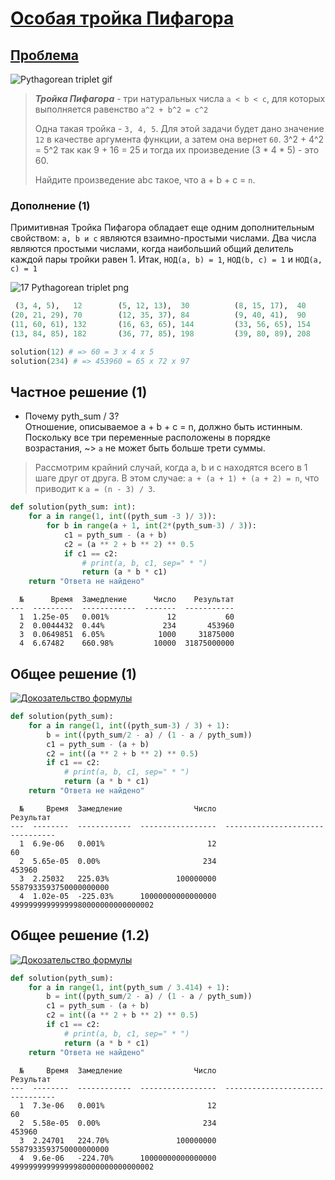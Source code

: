 # [Особая тройка Пифагора](https://www.codewars.com/kata/59c32c609f0cbce0ea000073/python)

## [Проблема](https://euler.jakumo.org/problems/view/8.html)

<img src="http://i.imgur.com/d0minUx.gif" alt="Pythagorean triplet gif">
 
>***Тройка Пифагора*** - три натуральных числа `a < b < c`, для которых выполняется равенство `a^2 + b^2 = c^2`
>
>Одна такая тройка - `3, 4, 5`. Для этой задачи будет дано значение `12` в качестве аргумента функции, 
>а затем она вернет `60`.
>3^2 + 4^2 = 5^2 так как 9 + 16 = 25 и тогда их произведение (3 * 4 * 5) - это 60.
>
>Найдите произведение abc такое, что a + b + c = `n`.
### Дополнение (1)

Примитивная Тройка Пифагора обладает еще одним дополнительным свойством: `a, b и c` являются взаимно-простыми числами. 
Два числа являются простыми числами, когда наибольший общий делитель каждой пары тройки равен 1. 
Итак, `НОД(a, b) = 1`, `НОД(b, c) = 1` и `НОД(a, c) = 1`


<img src="https://user-images.githubusercontent.com/54672403/90506171-830b0600-e15c-11ea-9ec1-a265466d7e5b.png" alt="17 Pythagorean triplet png">

```python
 (3, 4, 5),   12        (5, 12, 13),  30          (8, 15, 17),  40        (7, 24, 25),  56
(20, 21, 29), 70        (12, 35, 37), 84          (9, 40, 41),  90        (28, 45, 53), 126
(11, 60, 61), 132       (16, 63, 65), 144         (33, 56, 65), 154       (48, 55, 73), 176
(13, 84, 85), 182       (36, 77, 85), 198         (39, 80, 89), 208       (65, 72, 97), 234
```

``` python
solution(12) # => 60 = 3 x 4 x 5
solution(234) # => 453960 = 65 x 72 x 97

```

## Частное решение (1)

- Почему pyth_sum / 3?
    <br>Отношение, описываемое a + b + c = n, должно быть истинным. Поскольку все три переменные расположены в порядке возрастания, ~> `a` не может быть больше трети суммы.
>Рассмотрим крайний случай, когда a, b и c находятся всего в 1 шаге друг от друга. 
>В этом случае: `a + (a + 1) + (a + 2) = n`, что приводит к `a = (n - 3) / 3`.

``` python
def solution(pyth_sum: int):
    for a in range(1, int((pyth_sum -3 )/ 3)):
        for b in range(a + 1, int(2*(pyth_sum-3) / 3)):
            c1 = pyth_sum - (a + b)
            c2 = (a ** 2 + b ** 2) ** 0.5
            if c1 == c2:
                # print(a, b, c1, sep=" * ")
                return (a * b * c1)
    return "Ответа не найдено"
```
```text
  №      Время  Замедление      Число    Результат
---  ---------  ------------  -------  -----------
  1  1.25e-05   0.001%             12           60
  2  0.0044432  0.44%             234       453960
  3  0.0649851  6.05%            1000     31875000
  4  6.67482    660.98%         10000  31875000000
```

## Общее решение (1)

[<img src="https://user-images.githubusercontent.com/54672403/90535972-21f72880-e184-11ea-8a3f-59e5f8ac09ea.png" alt="Докозательство формулы">](https://user-images.githubusercontent.com/54672403/90535972-21f72880-e184-11ea-8a3f-59e5f8ac09ea.png)

```python
def solution(pyth_sum):
    for a in range(1, int((pyth_sum-3) / 3) + 1):
        b = int((pyth_sum/2 - a) / (1 - a / pyth_sum))
        c1 = pyth_sum - (a + b)
        c2 = int((a ** 2 + b ** 2) ** 0.5)
        if c1 == c2:
            # print(a, b, c1, sep=" * ")
            return (a * b * c1)
    return "Ответа не найдено"
```
```text
  №     Время  Замедление                Число                         Результат
---  --------  ------------  -----------------  --------------------------------
  1  6.9e-06   0.001%                       12                                60
  2  5.65e-05  0.00%                       234                            453960
  3  2.25032   225.03%               100000000            5587933593750000000000
  4  1.02e-05  -225.03%      10000000000000000  49999999999999980000000000000002
```

## Общее решение (1.2)

[<img src="https://user-images.githubusercontent.com/54672403/90545649-9daba200-e191-11ea-8fb0-7a4794b4b385.png" alt="Докозательство формулы">](https://user-images.githubusercontent.com/54672403/90545649-9daba200-e191-11ea-8fb0-7a4794b4b385.png)

```python
def solution(pyth_sum):
    for a in range(1, int(pyth_sum / 3.414) + 1):
        b = int((pyth_sum/2 - a) / (1 - a / pyth_sum))
        c1 = pyth_sum - (a + b)
        c2 = int((a ** 2 + b ** 2) ** 0.5)
        if c1 == c2:
            # print(a, b, c1, sep=" * ")
            return (a * b * c1)
    return "Ответа не найдено"
```
```text
  №     Время  Замедление                Число                         Результат
---  --------  ------------  -----------------  --------------------------------
  1  7.3e-06   0.001%                       12                                60
  2  5.58e-05  0.00%                       234                            453960
  3  2.24701   224.70%               100000000            5587933593750000000000
  4  9.6e-06   -224.70%      10000000000000000  49999999999999980000000000000002

```